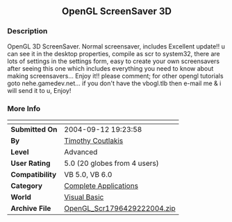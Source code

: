 ﻿<div align="center">

## OpenGL ScreenSaver 3D


</div>

### Description

OpenGL 3D ScreenSaver. Normal screensaver, includes Excellent update!! u can see it in the desktop properties, compile as scr to system32, there are lots of settings in the settings form, easy to create your own screensavers after seeing this one which includes everything you need to know about making screensavers... Enjoy it!! please comment; for other opengl tutorials goto nehe.gamedev.net... if you don't have the vbogl.tlb then e-mail me & i will send it to u, Enjoy!
 
### More Info
 


<span>             |<span>
---                |---
**Submitted On**   |2004-09-12 19:23:58
**By**             |[Timothy Coutlakis](https://github.com/Planet-Source-Code/PSCIndex/blob/master/ByAuthor/timothy-coutlakis.md)
**Level**          |Advanced
**User Rating**    |5.0 (20 globes from 4 users)
**Compatibility**  |VB 5\.0, VB 6\.0
**Category**       |[Complete Applications](https://github.com/Planet-Source-Code/PSCIndex/blob/master/ByCategory/complete-applications__1-27.md)
**World**          |[Visual Basic](https://github.com/Planet-Source-Code/PSCIndex/blob/master/ByWorld/visual-basic.md)
**Archive File**   |[OpenGL\_Scr1796429222004\.zip](https://github.com/Planet-Source-Code/timothy-coutlakis-opengl-screensaver-3d__1-56143/archive/master.zip)








